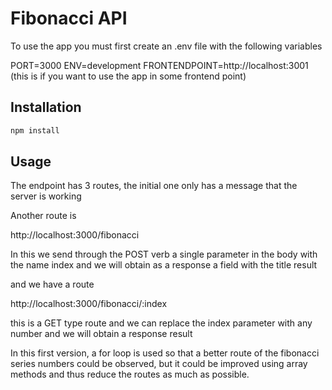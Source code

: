 # Fibonacci API

To use the app you must first create an .env file with the following variables

PORT=3000
ENV=development
FRONTENDPOINT=http://localhost:3001 (this is if you want to use the app in some frontend point)

## Installation 
```bash
npm install
```

## Usage

The endpoint has 3 routes, the initial one only has a message that the server is working


Another route is

http://localhost:3000/fibonacci

In this we send through the POST verb a single parameter in the body with the name index and we will obtain as a response a field with the title result

and we have a route

http://localhost:3000/fibonacci/:index

this is a GET type route and we can replace the index parameter with any number and we will obtain a response result

In this first version, a for loop is used so that a better route of the fibonacci series numbers could be observed, but it could be improved using array methods and thus reduce the routes as much as possible.
